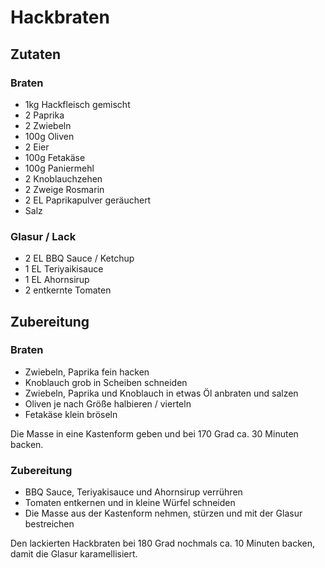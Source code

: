 # Hackbraten

## Zutaten

### Braten

- 1kg Hackfleisch gemischt
- 2 Paprika 
- 2 Zwiebeln
- 100g Oliven
- 2 Eier
- 100g Fetakäse 
- 100g Paniermehl 
- 2 Knoblauchzehen 
- 2 Zweige Rosmarin 
- 2 EL Paprikapulver geräuchert 
- Salz

### Glasur / Lack

- 2 EL BBQ Sauce / Ketchup
- 1 EL Teriyaikisauce
- 1 EL Ahornsirup
- 2 entkernte Tomaten

## Zubereitung 

### Braten

- Zwiebeln, Paprika fein hacken
- Knoblauch grob in Scheiben schneiden
- Zwiebeln, Paprika und Knoblauch in etwas Öl anbraten und salzen
- Oliven je nach Größe halbieren / vierteln
- Fetakäse klein bröseln

Die Masse in eine Kastenform geben und bei 170 Grad ca. 30 Minuten backen.

### Zubereitung

- BBQ Sauce, Teriyakisauce und Ahornsirup verrühren
- Tomaten entkernen und in kleine Würfel schneiden
- Die Masse aus der Kastenform nehmen, stürzen und mit der Glasur bestreichen

Den lackierten Hackbraten bei 180 Grad nochmals ca. 10 Minuten backen, damit die Glasur karamellisiert.